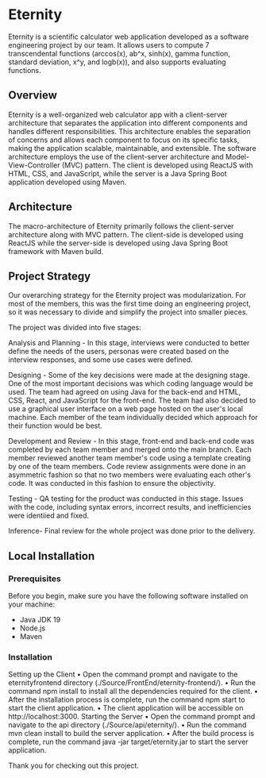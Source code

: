 # Eternity
Eternity is a scientific calculator web application developed as a software engineering project by our team. It allows users to compute 7 transcendental functions (arccos(x), ab^x, sinh(x), gamma function, standard deviation, x^y, and logb(x)), and also supports evaluating functions.

## Overview
Eternity is a well-organized web calculator app with a client-server architecture that separates the application into different components and handles different responsibilities. This architecture enables the separation of concerns and allows each component to focus on its specific tasks, making the application scalable, maintainable, and extensible. The software architecture employs the use of the client-server architecture and Model-View-Controller (MVC) pattern. The client is developed using ReactJS with HTML, CSS, and JavaScript, while the server is a Java Spring Boot application developed using Maven.

## Architecture
The macro-architecture of Eternity primarily follows the client-server architecture along with MVC pattern. 
The client-side is developed using ReactJS while the server-side is developed using Java Spring Boot framework with Maven build.

## Project Strategy
Our overarching strategy for the Eternity project was modularization. For most of the members, this was the first time doing an engineering project, so it was necessary to divide and simplify the project into smaller pieces.

The project was divided into five stages:

Analysis and Planning - In this stage, interviews were conducted to better define the needs of the users, personas were created based on the interview responses, and some use cases were defined.

Designing - Some of the key decisions were made at the designing stage. One of the most important decisions was which coding language would be used. The team had agreed on using Java for the back-end and HTML, CSS, React, and JavaScript for the front-end. The team had also decided to use a graphical user interface on a web page hosted on the user's local machine. Each member of the team individually decided which approach for their function would be best.

Development and Review - In this stage, front-end and back-end code was completed by each team member and merged onto the main branch. Each member reviewed another team member's code using a template creating by one of the team members. Code review assignments were done in an asymmetric fashion so that no two members were evaluating each other's code. It was conducted in this fashion to ensure the objectivity.

Testing - QA testing for the product was conducted in this stage. Issues with the code, including syntax errors, incorrect results, and inefficiencies were identiied and fixed.

Inference- Final review for the whole project was done prior to the delivery.

## Local Installation

### Prerequisites
Before you begin, make sure you have the following software installed on your machine:

- Java JDK 19
- Node.js
- Maven

### Installation
Setting up the Client
• Open the command prompt and navigate to the eternityfrontend
directory (./Source/FrontEnd/eternity-frontend/).
• Run the command npm install to install all the dependencies required for the client.
• After the installation process is complete, run the command npm start to start the client
application.
• The client application will be accessible on http://localhost:3000.
Starting the Server
• Open the command prompt and navigate to the api directory
(./Source/api/eternity/).
• Run the command mvn clean install to build the server application.
• After the build process is complete, run the command
java -jar target/eternity.jar to start the server application.

Thank you for checking out this project.
